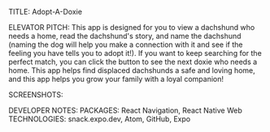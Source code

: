 TITLE: Adopt-A-Doxie

ELEVATOR PITCH: This app is designed for you to view a dachshund who needs a home, read the dachshund's story, and name the dachshund (naming the dog will help you make a connection with it and see if the feeling you have tells you to adopt it!). If you want to keep searching for the perfect match, you can click the button to see the next doxie who needs a home. This app helps find displaced dachshunds a safe and loving home, and this app helps you grow your family with a loyal companion!

SCREENSHOTS:

DEVELOPER NOTES: PACKAGES: React Navigation, React Native Web
TECHNOLOGIES: snack.expo.dev, Atom, GitHub, Expo